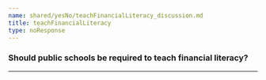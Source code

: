 ```yaml
---
name: shared/yesNo/teachFinancialLiteracy_discussion.md
title: teachFinancialLiteracy
type: noResponse
---
```


### Should public schools be required to teach financial literacy?

---

